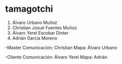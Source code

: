 # tamagotchi
1. Álvaro Urbano Muñoz
2. Christian Josué Fuentes Muñoz
3. Álvaro Yerel Escobar Dinter
4. Adrián García Moreno

-Master
  Comunicación: Christian
  Mapa: Álvaro Urbano
  
-Cliente
  Comunicación: Álvaro Yerel
  Mapa: Adrián 
